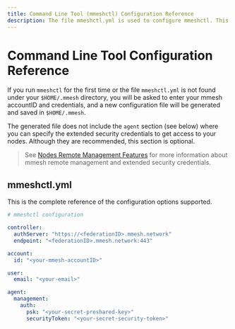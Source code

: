 ```yaml
---
title: Command Line Tool (mmeshctl) Configuration Reference
description: The file mmeshctl.yml is used to configure mmeshctl. This is the complete reference of the configuration options supported.
---
```


# Command Line Tool Configuration Reference

If you run `mmeshctl` for the first time or the file `mmeshctl.yml` is not found under your `$HOME/.mmesh` directory, you will be asked to enter your mmesh accountID and credentials, and a new configuration file will be generated and saved in `$HOME/.mmesh`.

The generated file does not include the `agent` section (see below) where you can specify the extended security credentials to get access to your nodes. Although they are recommended, this section is optional.

> See [Nodes Remote Management Features](/docs/platform/networking/nodes/#remote-management-features) for more information about mmesh remote management and extended security credentials.

## mmeshctl.yml

This is the complete reference of the configuration options supported.

```yaml
# mmeshctl configuration

controller:
  authServer: "https://<federationID>.mmesh.network"
  endpoint: "<federationID>.mmesh.network:443"

account:
  id: "<your-mmesh-accountID>"

user:
  email: "<your-email>"

agent:
  management:
    auth:
      psk: "<your-secret-preshared-key>"
      securityToken: "<your-secret-security-token>"
```
